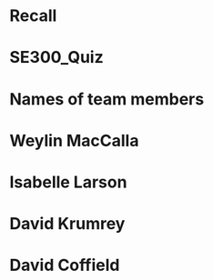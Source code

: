 # Recall
# SE300_Quiz

# Names of team members 
# Weylin MacCalla
# Isabelle Larson
# David Krumrey
# David Coffield

